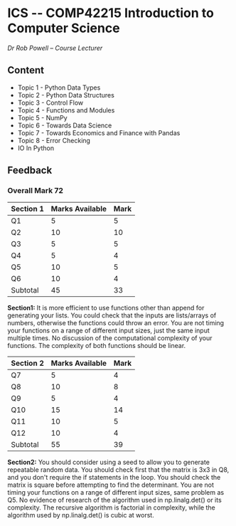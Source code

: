 # ICS -- COMP42215 Introduction to Computer Science
*Dr Rob Powell – Course Lecturer*

## Content
- Topic 1 - Python Data Types  
- Topic 2 - Python Data Structures  
- Topic 3 - Control Flow  
- Topic 4 - Functions and Modules  
- Topic 5 - NumPy  
- Topic 6 - Towards Data Science  
- Topic 7 - Towards Economics and Finance with Pandas  
- Topic 8 - Error Checking  
- IO In Python  

## Feedback 
### Overall Mark 72

|  Section 1 | Marks Available | Mark  |
| ---------- | --------------- | ------|
| Q1         | 5               | 5     |
| Q2         | 10              | 10    |
| Q3         | 5               | 5     |
| Q4         | 5               | 4     |
| Q5         | 10              | 5     |
| Q6         | 10              | 4     |
| Subtotal   | 45              | 33    |

**Section1:** It is more efficient to use functions other than append for generating your lists. You could check that the inputs are lists/arrays of numbers, otherwise the functions could throw an error. You are not timing your functions on a range of different input sizes, just the same input multiple times. No discussion of the computational complexity of your functions. The complexity of both functions should be linear. 

|  Section 2 | Marks Available | Mark  |
| ---------- | --------------- | ------|
| Q7         | 5               | 4     |
| Q8         | 10              | 8     |
| Q9         | 5               | 4     |
| Q10        | 15              | 14     |
| Q11        | 10              | 5     |
| Q12        | 10              | 4     |
| Subtotal   | 55              | 39    |

**Section2:** You should consider using a seed to allow you to generate repeatable random data. You should check first that the matrix is 3x3 in Q8, and you don't require the if statements in the loop. You should check the matrix is square before attempting to find the determinant. You are not timing your functions on a range of different input sizes, same problem as Q5. No evidence of research of the algorithm used in np.linalg.det() or its complexity. The recursive algorithm is factorial in complexity, while the algorithm used by np.linalg.det() is cubic at worst.
